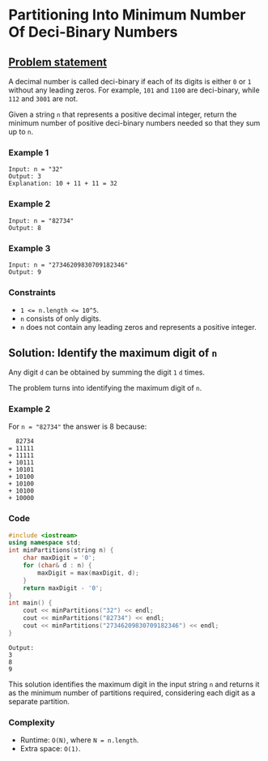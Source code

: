 # Partitioning Into Minimum Number Of Deci-Binary Numbers

## [Problem statement](https://leetcode.com/problems/partitioning-into-minimum-number-of-deci-binary-numbers/)

A decimal number is called deci-binary if each of its digits is either `0` or `1` without any leading zeros. For example, `101` and `1100` are deci-binary, while `112` and `3001` are not.

Given a string `n` that represents a positive decimal integer, return the minimum number of positive deci-binary numbers needed so that they sum up to `n`.

### Example 1
```text
Input: n = "32"
Output: 3
Explanation: 10 + 11 + 11 = 32
```

### Example 2
```text
Input: n = "82734"
Output: 8
```

### Example 3
```text
Input: n = "27346209830709182346"
Output: 9
``` 

### Constraints

* `1 <= n.length <= 10^5`.
* `n` consists of only digits.
* `n` does not contain any leading zeros and represents a positive integer.

## Solution: Identify the maximum digit of `n`

Any digit `d` can be obtained by summing the digit `1` `d` times.

The problem turns into identifying the maximum digit of `n`.

### Example 2
For `n = "82734"` the answer is 8 because:

```text
  82734
= 11111 
+ 11111 
+ 10111 
+ 10101 
+ 10100
+ 10100
+ 10100
+ 10000
```

### Code
```cpp
#include <iostream>
using namespace std;
int minPartitions(string n) {
    char maxDigit = '0';
    for (char& d : n) {
        maxDigit = max(maxDigit, d);
    }
    return maxDigit - '0';
}
int main() {
    cout << minPartitions("32") << endl;
    cout << minPartitions("82734") << endl;
    cout << minPartitions("27346209830709182346") << endl;
}
```
```text
Output:
3
8
9
```

This solution identifies the maximum digit in the input string `n` and returns it as the minimum number of partitions required, considering each digit as a separate partition.

### Complexity
* Runtime: `O(N)`, where `N = n.length`.
* Extra space: `O(1)`.
